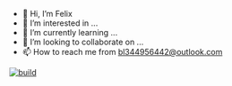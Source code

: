 - 👋 Hi, I’m Felix
- 👀 I’m interested in ...
- 🌱 I’m currently learning ...
- 💞️ I’m looking to collaborate on ...
- 📫 How to reach me from bl344956442@outlook.com

<!---
bl344956442/bl344956442 is a ✨ special ✨ repository because its `README.md` (this file) appears on your GitHub profile.
You can click the Preview link to take a look at your changes.
--->

[![build](https://github.com/bl344956442/bl344956442/actions/workflows/myFirstWorkflow.yml/badge.svg)](https://github.com/bl344956442/bl344956442/actions/workflows/myFirstWorkflow.yml)

